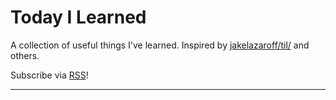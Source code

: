# Today I Learned

A collection of useful things I've learned. Inspired by [jakelazaroff/til/](https://github.com/jakelazaroff/til/) and others.

Subscribe via [RSS](https://saurabh-kumar.com/til/rss.xml)!

---
